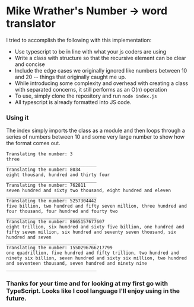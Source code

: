 # Mike Wrather's Number -> word translator

I tried to accomplish the following with this implementation:

 * Use typescript to be in line with what your js coders are using
 * Write a class with structure so that the recursive element can be clear and concise
 * Include the edge cases we originally ignored like numbers between 10 and 20 -- things that originally caught me up.
 * While introducing some complexity and overhead with creating a class with separated concerns, it still performs as an O(n) operation
 * To use, simply clone the repository and run ```node index.js```
 * All typescript is already formatted into JS code.


### Using it

The index simply imports the class as a module and then loops through a series of numbers between 10 and some very large number to show how the format comes out.

```shell
Translating the number: 3
three
__________________________________
Translating the number: 8034
eight thousand, hundred and thirty four
__________________________________
Translating the number: 762811
seven hundred and sixty two thousand, eight hundred and eleven
__________________________________
Translating the number: 5257304442
five billion, two hundred and fifty seven million, three hundred and four thousand, four hundred and fourty two
__________________________________
Translating the number: 8665157677607
eight trillion, six hundred and sixty five billion, one hundred and fifty seven million, six hundred and seventy seven thousand, six hundred and seven
__________________________________
Translating the number: 1550296766217799
one quadrillion, five hundred and fifty trillion, two hundred and ninety six billion, seven hundred and sixty six million, two hundred and seventeen thousand, seven hundred and ninety nine
__________________________________
```

### Thanks for your time and for looking at my first go with TypeScript.  Looks like I cool language I'll enjoy using in the future.
